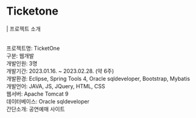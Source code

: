 # Ticketone

| 프로젝트 소개

<br>프로젝트명: TicketOne
<br>구분: 웹개발
<br>개발인원: 3명
<br>개발기간: 2023.01.16. ~ 2023.02.28. (약 6주)
<br>개발환경: Eclipse, Spring Tools 4, Oracle sqldeveloper, Bootstrap, Mybatis
<br>개발언어: JAVA, JS, JQuery, HTML, CSS
<br>웹서버: Apache Tomcat 9
<br>데이터베이스: Oracle sqldeveloper
<br>간단소개: 공연예매 사이트
